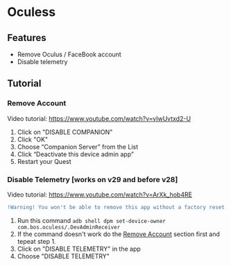 # Oculess

## Features
- Remove Oculus / FaceBook account
- Disable telemetry

## Tutorial

### Remove Account
Video tutorial: https://www.youtube.com/watch?v=vIwUvtxd2-U
1. Click on "DISABLE COMPANION"
2. Click "OK"
3. Choose “Companion Server” from the List
4. Click “Deactivate this device admin app”
5. Restart your Quest

### Disable Telemetry [works on v29 and before v28]
Video tutorial: https://www.youtube.com/watch?v=ArXk_hob4RE
```diff 
!Warning! You won't be able to remove this app without a factory reset after running the following command
```
1. Run this command ```adb shell dpm set-device-owner com.bos.oculess/.DevAdminReceiver```
2. If the command doesn't work do the [Remove Account](https://github.com/basti564/Oculess#remove-account) section first and tepeat step 1.
3. Click on "DISABLE TELEMETRY" in the app
4. Choose "DISABLE TELEMETRY"
